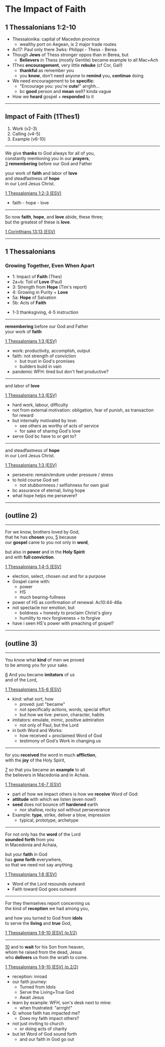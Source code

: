<!-- .slide: <%= bg("unsplash-Jztmx9yqjBw-stars.jpg") %> id="title" -->
# The Impact of Faith
## 1 Thessalonians 1:2-10

>>>
+ Thessalonika: capital of Macedon province
  + wealthy port on Aegean, ix 2 major trade routes
+ Ac17: Paul only there 3wks: Philippi - Thess - Berea
+ Though **Jews** of Thess stronger oppos than in Berea, but
  + **Believers** in Thess (mostly Gentile) became example to all Mac+Ach
+ 1Thes **encouragement**, very little **rebuke** (cf Cor, Gal!)
  + **thankful** as remember you
  + you **know**, don't need anyone to **remind** you, **continue** doing
+ We need encouragement to be **specific**:
  + "Encourage you: you're **cute**!" arrghh...
  + bc **good** person and **mean** well? kinda vague
+ How we **heard** gospel + **responded** to it

---
## Impact of Faith (1Thes1)
1. Work (v2-3)
1. Calling (v4-5)
1. Example (v6-10)

---
We give **thanks** to God always for all of you,<br>
constantly mentioning you in our **prayers**, <br>
[3](# "ref")
**remembering** before our God and Father 

your work of **faith** and labor of **love** <br>
and steadfastness of **hope** <br>
in our Lord Jesus Christ. 

[1 Thessalonians 1:2-3 (ESV)](# "ref")

>>>
+ faith - hope - love

---
So now **faith**, **hope**, and **love** abide, these three;<br>
but the greatest of these is **love**.

[1 Corinthians 13:13 (ESV)](# "ref")

---
## 1 Thessalonians
### Growing Together, Even When Apart
+ 1: Impact of **Faith** (Thes)
+ 2a+b: Toil of **Love** (Paul)
+ 3: Strength from **Hope** (Tim's report)
+ 4: Growing in Purity + **Love**
+ 5a: **Hope** of Salvation
+ 5b: Acts of **Faith**

>>>
+ 1-3 thanksgiving, 4-5 instruction

---
**remembering** before our God and Father <br>
your work of **faith**

[1 Thessalonians 1:3 (ESV)](# "ref")

>>>
+ work: productivity, accomplish, output
+ faith: not strength of conviction
  + but trust in God's promises
  + builders build in vain
+ pandemic WFH: tired but don't feel productive? 

---
and labor of **love** 

[1 Thessalonians 1:3 (ESV)](# "ref")

>>>
+ hard work, labour, difficulty
+ not from external motivation: obligation, fear of punish, as transaction for reward
+ but internally motivated by love: 
  + see others as worthy of acts of service
  + for sake of sharing God's love
+ serve God bc have to or get to? 

---
and steadfastness of **hope** <br>
in our Lord Jesus Christ. 

[1 Thessalonians 1:3 (ESV)](# "ref")

>>>
+ persevere: remain/endure under pressure / stress
+ to hold course God set
  + not stubbornness / selfishness for own goal
+ bc assurance of eternal, living hope
+ what hope helps me persevere? 

---
## (outline 2)

---
For we know, brothers loved by God, <br>
that he has **chosen** you, 
[5](# "ref")
because <br>
our **gospel** came to you not only in **word**, 

but also in **power** and in the **Holy Spirit** <br>
and with **full conviction**. 

[1 Thessalonians 1:4-5 (ESV)](# "ref")

>>>
+ election, select, chosen out and for a purpose
+ Gospel came with:
  + power
  + HS
  + much bearing-fullness
+ power of HS as confirmation of renewal: Ac10:44-46a
+ not spectacle nor emotion, but
  + boldness + honesty to proclaim Christ's glory
  + humility to recv forgiveness + to forgive
+ have i seen HS's power with preaching of gospel? 

---
## (outline 3)

---
You know what **kind** of men we proved <br>
to be among you for your sake. 

[6](# "ref")
And you became **imitators** of us <br>
and of the Lord, 

[1 Thessalonians 1:5-6 (ESV)](# "ref")

>>>
+ kind: what sort, how
  + proved: just "became"
  + not specifically actions, words, special effort
  + but how we live: person, character, habits
+ imitators: emulate, mimic, positive admiration
  + not only of Paul, but the Lord
+ in both Word and Works:
  + how received + proclaimed Word of God
  + testimony of God's Work in changing us

---
for you **received** the word in much **affliction**, <br>
with the **joy** of the Holy Spirit, 

[7](# "ref")
so that you became an **example** to all <br>
the believers in Macedonia and in Achaia. 

[1 Thessalonians 1:6-7 (ESV)](# "ref")

>>>
+ part of how we impact others is how we **receive** Word of God:
+ **attitude** with which we listen (even now!)
+ **seed** does not bounce off **hardened** earth
  + nor shallow, rocky soil without perseverance
+ Example: **type**, strike, deliver a blow, impression
  + typical, prototype, archetype

---
For not only has the **word** of the Lord <br>
**sounded forth** from you <br>
in Macedonia and Achaia,

but your **faith** in God <br>
has **gone forth** everywhere, <br>
so that we need not say anything.

[1 Thessalonians 1:8 (ESV)](# "ref")

>>>
+ Word of the Lord resounds outward
+ Faith toward God goes outward

---
For they themselves report concerning us <br>
the kind of **reception** we had among you, 

and how you turned to God from **idols** <br>
to serve the **living** and **true** God, 

[1 Thessalonians 1:9-10 (ESV) (p.1/2)](# "ref")

---
[10](# "ref")
and to **wait** for his Son from heaven, <br>
whom he raised from the dead, Jesus <br>
who **delivers** us from the wrath to come.

[1 Thessalonians 1:9-10 (ESV) (p.2/2)](# "ref")

>>>
+ reception: inroad
+ our faith journey:
  + Turned from Idols
  + Serve the Living+True God
  + Await Jesus
+ learn by example: WFH, son's desk next to mine:
  + when frustrated: "arrrgh!"
+ Q: whose faith has impacted me? 
  + Does my faith impact others? 
+ not just inviting to church
  + or doing acts of charity
+ but let Word of God sound forth
  + and our faith in God go out
